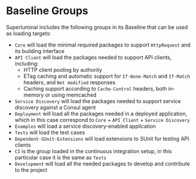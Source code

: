# Baseline Groups

Superluminal includes the following groups in its Baseline that can be used as
loading targets:

- `Core` will load the minimal required packages to support `HttpRequest` and
  its building interface
- `API Client` will load the packages needed to support API clients, including:
  - HTTP client pooling by authority
  - ETag caching and automatic support for `If-None-Match` and `If-Match` headers,
    and `Not modified` responses
  - Caching support according to `Cache-Control` headers, both in-memory or using
    memcached
- `Service Discovery` will load the packages needed to support service discovery
  against a Consul agent
- `Deployment` will load all the packages needed in a deployed application, which
  in this case correspond to `Core` + `API Client` + `Service Discovery`
- `Examples` will load a service discovery-enabled application
- `Tests` will load the test cases
- `Dependent-SUnit-Extensions` will load extensions to SUnit for testing API clients
- `CI` is the group loaded in the continuous integration setup, in this
  particular case it is the same as `Tests`
- `Development` will load all the needed packages to develop and contribute to
  the project
